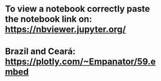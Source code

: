 # To view a notebook correctly paste the notebook link on: <br /> https://nbviewer.jupyter.org/ 
# Brazil and Ceará: https://plotly.com/~Empanator/59.embed
